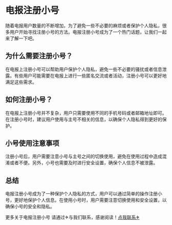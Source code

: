 # 电报注册小号

随着电报用户数量的不断增加，为了避免一些不必要的麻烦或者保护个人隐私，很多用户开始寻找注册小号的方法。电报注册小号成为了一个热门话题，让我们一起来了解一下吧。

## 为什么需要注册小号？

在电报上注册小号可以帮助用户保护个人隐私，避免一些不必要的骚扰或者信息泄露。有些用户可能需要在电报上进行一些匿名交流或者活动，注册小号可以更好地满足这些需求。

## 如何注册小号？

在电报上注册小号并不复杂，用户只需要使用不同的手机号码或者邮箱地址即可。在注册小号时，建议用户使用与主号不相关的信息，以确保个人隐私得到更好的保护。

## 小号使用注意事项

注册小号后，用户需要注意小号与主号之间的切换使用，避免在使用过程中造成混淆或者不便。另外，小号也需要及时进行安全设置，确保个人信息不被泄露。

## 总结

电报注册小号成为了一种保护个人隐私的方式，用户可以通过简单的操作注册小号，更好地保护个人信息。在使用小号时，用户需要注意切换使用和安全设置，以确保小号的安全和隐私。

更多关于电报注册小号 请通过✈与我们联系，感谢阅读！[点我联系✈](https://s.k02.cc)